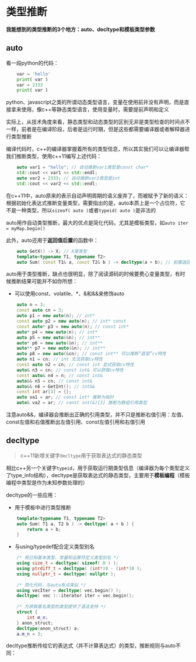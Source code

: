 # 类型推断

**我能想到的类型推断的3个地方：auto、decltype和模板类型参数**

## auto

看一段python的代码：

```python
	var = 'hello'
	print( var )
	var = 2333
	print( var )
```

python、javascript之类的所谓动态类型语言，变量在使用前并没有声明，而是直接拿来使用，像c++等静态类型语言，使用变量时，需要提前声明和定义

实际上，从技术角度来看，静态类型和动态类型的区别无非是类型检查的时间点不一样，前者是在编译阶段，后者是运行时期，但是这些都需要编译器或者解释器进行类型推断

编译代码时，c++的编译器掌握着所有的类型信息，所以其实我们可以让编译器帮我们推断类型，使用c++11编写上述代码：

```cpp
	auto var1 = "hello"; // 自动推断var1类型是const char*
	std::cout << var1 << std::endl;
	auto var2 = 2333; // 自动推断var2类型是int
	std::cout << var2 << std::endl;
```

在c++11中，auto原来的表示自动声明周期的语义废弃了，而被赋予了新的语义：根据初始化表达式推断变量类型，需要指出的是，auto本质上是一个占位符，它不是一种类型，所以`sizeof( auto )`或者`typeid( auto )`是非法的

auto用作自动类型推断，最大的优点是简化代码，尤其是模板类型，如`auto iter = myMap.begin()`

此外，auto还用于**返回值后置**的函数中：
```cpp
	auto GetX() -> X; // X是类型
	template<typename T1, typename T2>
	auto Sum( const T1& a, const T2& b ) -> decltype(a + b); // 前置返回值编译不通过
```

auto用于类型推断，缺点也很明显，除了阅读源码的时候要费心变量类型，有时候推断结果可能并不如你所想：

- 可以使用const、volatile、*、&和&&来修饰auto

```cpp
	auto n = 3;
	const auto cn = 3;
	auto p1 = new auto(n); // int*
	const auto p2 = new auto(n); // int* const
	const auto* p3 = new auto(n); // const int*
	auto* p4 = new auto(n); // int*
	auto p5 = new auto(&n); // int**
	auto* p6 = new auto(&n); // int**
	auto** p7 = new auto(&n); // int**
	auto p8 = new auto(&cn); // const int** 可以推断“底层”cv特性
	auto n1 = cn; // int 无法获取cv特性
	const auto n2 = cn; // const int 显式获取cv特性
	auto& n3 = cn; // const int& 可以获取cv特性
	const auto& n4 = n; // const int&
	auto&& n5 = cn; // const int&
	auto&& n6 = GetInt(); // int&&
	const int ar[3] = {};
	auto va1 = ar; // const int* 推断为指针
	auto& va2 = ar; // const int(&)[3] 推断为数组引用类型 
```

注意auto&&，编译器会推断出正确的引用类型，并不只是推断右值引用：左值、const左值和右值推断出左值引用、const左值引用和右值引用

## decltype

> c++11新增关键字`decltype`用于获取表达式的静态类型

相比c++另一个关键字`typeid`，用于获取运行期类型信息（编译器为每个类型定义了type_info结构），decltype是获取表达式的静态类型，主要用于**模板编程**（模板编程中类型是作为未知参数处理的）

decltype的一些应用：

- 用于模板中进行类型推断

```cpp
	template<typename T1, typename T2>
	auto Sum( T1 a, T2 b ) -> decltype( a + b ) {
		return a + b;
	}
```

- 与using/typedef配合定义类型别名

```cpp
	/* 用已知基本类型、常量和运算符定义类型别名 */
	using size_t = decltype( sizeof( 0 ) );
	using ptrdiff_t = decltype( (int*)0 - (int*)0 );
	using nullptr_t = decltype( nullptr );
	
	/* 简化代码，与auto有点类似 */
	using vecIter = decltype( vec.begin() );
	decltype( vec )::iterator iter = vec.begin();
	
	/* 为获取匿名类型的类型提供了语法支持 */
	struct {
		int m_n;
	} anon_struct;
	decltype(anon_struct) a;
	a.m_n = 3;
```

decltype推断传给它的表达式（并不计算表达式）的类型，推断规则与auto不同：